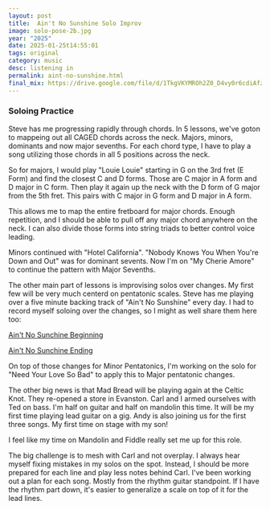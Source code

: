 ```yaml
---
layout: post
title:  Ain't No Sunshine Solo Improv
image: solo-pose-2b.jpg
year: "2025"
date: 2025-01-25t14:55:01
tags: original
category: music
desc: listening in
permalink: aint-no-sunshine.html
final_mix: https://drive.google.com/file/d/1TkgVKYMROh2Z0_D4vy0r6cdiAfzdPmt0/view?usp=sharing
---
```


### Soloing Practice

Steve has me progressing rapidly through chords. In 5 lessons, we've goton to mappeing out all CAGED chords across the neck. Majors, minors, dominants and now major sevenths. For each chord type, I have to play a song utilizing those chords in all 5 positions across the neck.

So for majors, I would play "Louie Louie" starting in G on the 3rd fret (E Form) and find the closest C and D forms. Those are C major in A form and D major in C form. Then play it again up the neck with the D form of G major from the 5th fret. This pairs with C major in G form and D major in A form.

This allows me to map the entire fretboard for major chords. Enough repetition, and I should be able to pull off any major chord anywhere on the neck. I can also divide those forms into string triads to better control voice leading.

Minors continued with "Hotel California". "Nobody Knows You When You're Down and Out" was for dominant sevents. Now I'm on "My Cherie Amore" to continue the pattern with Major Sevenths.

The other main part of lessons is improvising solos over changes. My first few will be very much centerd on pentatonic scales. Steve has me playing over a five minute backing track of "Ain't No Sunshine" every day. I had to record myself soloing over the changes, so I might as well share them here too:

<a href="https://drive.google.com/file/d/1DLaF6gBCX65uflyENXm51dX7vOnFRfsk/view?usp=sharing" target="_blank">Ain't No Sunchine Beginning</a>

<a href="https://drive.google.com/file/d/1TkgVKYMROh2Z0_D4vy0r6cdiAfzdPmt0/view?usp=sharing" target="_blank">Ain't No Sunchine Ending</a>

On top of those changes for Minor Pentatonics, I'm working on the solo for "Need Your Love So Bad" to apply this to Major pentatonic changes.

The other big news is that Mad Bread will be playing again at the Celtic Knot. They re-opened a store in Evanston. Carl and I armed ourselves with Ted on bass. I'm half on guitar and half on mandolin this time. It will be my first time playing lead guitar on a gig. Andy is also joining us for the first three songs. My first time on stage with my son!

I feel like my time on Mandolin and Fiddle really set me up for this role.

The big challenge is to mesh with Carl and not overplay. I always hear myself fixing mistakes in my solos on the spot. Instead, I should be more prepared for each line and play less notes behind Carl. I've been working out a plan for each song. Mostly from the rhythm guitar standpoint. If I have the rhythm part down, it's easier to generalize a scale on top of it for the lead lines.

